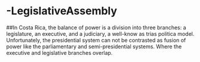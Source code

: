 # -LegislativeAssembly

##In Costa Rica, the balance of power is a division into three branches: a legislature, an executive, and a judiciary, a well-know as trias politica model. Unfortunately, the presidential system can not be contrasted as fusion of power like the parliamentary and semi-presidential systems. Where the executive and legislative branches overlap. 

